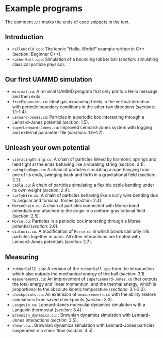 # Example programs

The comment ``//!`` marks the ends of code snippets in the text.

## Introduction

* `helloWorld.cpp`: The iconic "Hello, World!" example written in C++
   (*section*: Beginner C++).
* `rubberBall.cpp`: Simulation of a bouncing rubber ball (*section*: simulating
   classical particle physics).

## Our first UAMMD simulation

* `minimal.cu`: A minimal UAMMD program that only prints a Hello message and
  then exits.
* `freeExpansion.cu`: Ideal gas expanding freely in the vertical direction with
  periodic boundary conditions in the other two directions (*sections*:
  1.1&ndash;1.4).
* `Lennard-Jones.cu`: Particles in a periodic box interacting through a
  Lennard-Jones potential (*section*: 1.5).
* `superLennard-Jones.cu`: Improved Lennard-Jones system with logging and
  external parameter file (*sections*: 1.6&ndash;1.7).

## Unleash your own potential

* `vibratingString.cu`: A chain of particles linked by harmonic springs and held
   tight at the ends behaving like a vibrating string (*section*: 2.1).
* `swingingRope.cu`: A chain of particles simulating a rope hanging from one of
   its ends, swinging back and forth in a gravitational field (*section*: 2.2).
* `cable.cu`: A chain of particles simulating a flexible cable bending under its
   own weight (*section*: 2.4).
* `curlyWire.cu`: A chain of particles behaving like a curly wire bending due to
   angular and torsional forces (*section*: 2.4).
* `MorseChain.cu`: A chain of particles connected with Morse bond potentials and
   attached to the origin in a uniform gravitational field (*section*: 2.5).
* `Morse.cu`: Particles in a periodic box interacting through a Morse potential
   (*section*: 2.6).
* `diatomic.cu`: A modification of `Morse.cu` in which bonds can only link
   particles together in pairs. All other interactions are treated with
   Lennard-Jones potentials (*section*: 2.7).

## Measuring

* `rubberBallE.cpp`: A version of the `rubberBall.cpp` from the introduction
   which also outputs the mechanical energy of the ball (*section*: 3.1).
* `measurements.cu`: An improvement of `superLennard-Jones.cu` that outputs the
   total energy and linear momentum, and the thermal energy, which is
   proportional to the absolute kinetic temperature (*sections*:
   3.1&ndash;3.2).
* `checkpoints.cu`: An extension of `measurements.cu` with the ability restore
   simulations from saved checkpoints (*section*: 3.3).
* `Langevin.cu`: Lennard-Jones molecular dynamics simulation with a Langevin
   thermostat (*section*: 3.4).
* `Brownian_dynamics.cu:`: Brownian dynamics simulation with Lennard-Jones
   interactions (*section*: 3.5).
* `shear.cu:`: Brownian dynamics simulation with Lennard-Jones particles 
   suspended in a shear flow (*section*: 3.5).
